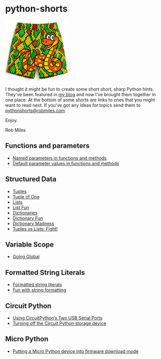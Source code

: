 # python-shorts

![shorts with a python on them](/images/smallshorts.png)


I thought it might be fun to create some short short, sharp Python hints. They've been featured in [my blog](https:/www.robmiles.com/) and now I've brought them together in one place. At the bottom of some shorts are links to ones that you might want to read next. If you've got any ideas for topics send them to [pythonshorts@robmiles.com](mailto:pythonshorts@robmiles.com)

Enjoy. 

Rob Miles

## Functions and parameters

* [Named parameters in functions and methods](/pages/01%20Named%20parameters%20in%20functions%20and%20methods.md)
* [Default parameter values in functions and methods](/pages/02%20Default%20parameter%20values%20in%20functions%20and%20methods.md)

## Structured Data

* [Tuples](/pages/03%20Tuples.md)
* [Tuple of One](/pages/04%20Tuple%20of%20One.md)
* [Lists](/pages/05%20Lists.md)
* [List Fun](/pages/06%20List%20Fun.md)
* [Dictionaries](/pages/07%20Dictionaries.md)
* [Dictionary Fun](/pages/08%20Dictionary%20Fun.md)
* [Dictionary Madness](/pages/09%20Dictionary%20Madness.md)
* [Tuples vs Lists: Fight!](/pages/16%20Tuples%20vs%20lists)

## Variable Scope

* [Going Global](/pages/10%20Going%20Global.md)

## Formatted String Literals

* [Formatted string literals](/pages/11%20Formatted%20string%20literals.md)
* [Fun with string formatting](/pages/12%20Fun%20with%20string%20formatting.md)

## Circuit Python

* [Using CircuitPython’s Two USB Serial Ports](/pages/13%20CircuitPython%20serial%20communication.md)
* [Turning off the Circuit Python storage device](/pages/14%20Turning%20off%20the%20Circuit%20Python%20storage%20device.md)

## Micro Python
* [Putting a Micro Python device into firmware download mode](/pages/15%20Putting%20a%20Micro%20Python%20device%20into%20firmware%20download%20mode.md)

